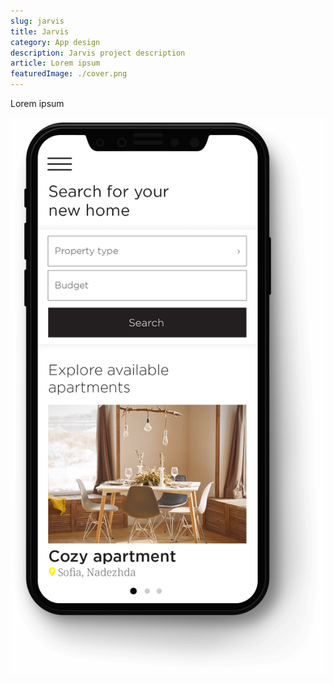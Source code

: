 ```yaml
---
slug: jarvis
title: Jarvis
category: App design
description: Jarvis project description
article: Lorem ipsum
featuredImage: ./cover.png
---
```


Lorem ipsum

![body-image-alt](/mobile-4.png 'body-image')
